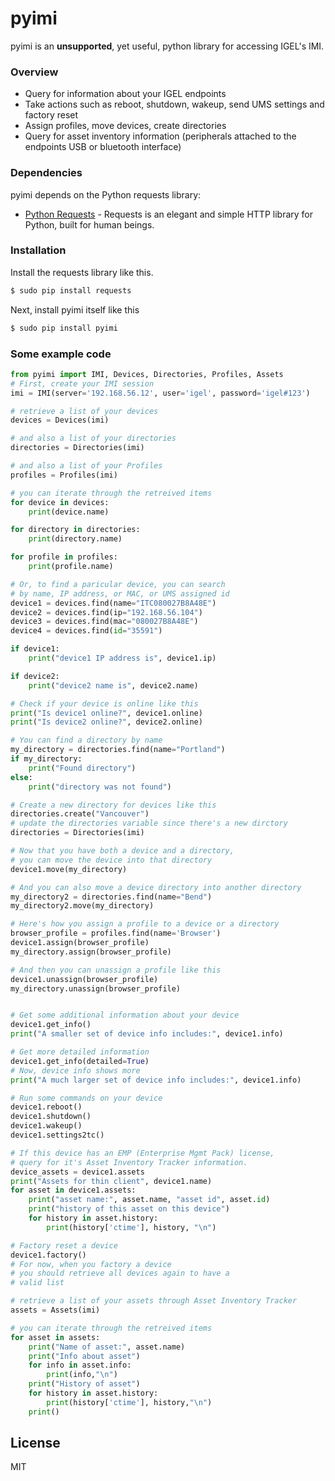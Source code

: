 # pyimi

pyimi is an **unsupported**, yet useful, python library for accessing IGEL's IMI.  

### Overview
  - Query for information about your IGEL endpoints
  - Take actions such as reboot, shutdown, wakeup, send UMS settings and factory reset
  - Assign profiles, move devices, create directories
  - Query for asset inventory information (peripherals attached to the endpoints USB or bluetooth interface)

### Dependencies
pyimi depends on the Python requests library:

* [Python Requests] - Requests is an elegant and simple HTTP library for Python, built for human beings.

### Installation
Install the requests library like this.

```sh
$ sudo pip install requests
```
Next, install pyimi itself like this
```sh
$ sudo pip install pyimi
```

### Some example code
```python
from pyimi import IMI, Devices, Directories, Profiles, Assets
# First, create your IMI session
imi = IMI(server='192.168.56.12', user='igel', password='igel#123')

# retrieve a list of your devices
devices = Devices(imi)

# and also a list of your directories
directories = Directories(imi)

# and also a list of your Profiles
profiles = Profiles(imi)

# you can iterate through the retreived items
for device in devices:
    print(device.name)

for directory in directories:
    print(directory.name)

for profile in profiles:
    print(profile.name)

# Or, to find a paricular device, you can search
# by name, IP address, or MAC, or UMS assigned id
device1 = devices.find(name="ITC080027B8A48E")
device2 = devices.find(ip="192.168.56.104")
device3 = devices.find(mac="080027B8A48E")
device4 = devices.find(id="35591")

if device1:
    print("device1 IP address is", device1.ip)

if device2:
    print("device2 name is", device2.name)

# Check if your device is online like this
print("Is device1 online?", device1.online)
print("Is device2 online?", device2.online)

# You can find a directory by name
my_directory = directories.find(name="Portland")
if my_directory:
    print("Found directory")
else:
    print("directory was not found")

# Create a new directory for devices like this
directories.create("Vancouver")
# update the directories variable since there's a new dirctory
directories = Directories(imi)

# Now that you have both a device and a directory,
# you can move the device into that directory
device1.move(my_directory)

# And you can also move a device directory into another directory
my_directory2 = directories.find(name="Bend")
my_directory2.move(my_directory)

# Here's how you assign a profile to a device or a directory
browser_profile = profiles.find(name='Browser')
device1.assign(browser_profile)
my_directory.assign(browser_profile)

# And then you can unassign a profile like this
device1.unassign(browser_profile)
my_directory.unassign(browser_profile)


# Get some additional information about your device
device1.get_info()
print("A smaller set of device info includes:", device1.info)

# Get more detailed information
device1.get_info(detailed=True)
# Now, device info shows more
print("A much larger set of device info includes:", device1.info)

# Run some commands on your device
device1.reboot()
device1.shutdown()
device1.wakeup()
device1.settings2tc()

# If this device has an EMP (Enterprise Mgmt Pack) license,
# query for it's Asset Inventory Tracker information.
device_assets = device1.assets
print("Assets for thin client", device1.name)
for asset in device1.assets:
    print("asset name:", asset.name, "asset id", asset.id)
    print("history of this asset on this device")
    for history in asset.history:
        print(history['ctime'], history, "\n")

# Factory reset a device
device1.factory()
# For now, when you factory a device
# you should retrieve all devices again to have a
# valid list

# retrieve a list of your assets through Asset Inventory Tracker
assets = Assets(imi)

# you can iterate through the retreived items
for asset in assets:
    print("Name of asset:", asset.name)
    print("Info about asset")
    for info in asset.info:
        print(info,"\n")
    print("History of asset")
    for history in asset.history:
        print(history['ctime'], history,"\n")
    print()


```

License
----

MIT

[//]: # (These are reference links used in the body of this note and get stripped out when the markdown processor does its job. There is no need to format nicely because it shouldn't be seen. Thanks SO - http://stackoverflow.com/questions/4823468/store-comments-in-markdown-syntax)



   [Python Requests]: <https://requests.readthedocs.io/en/master/>
